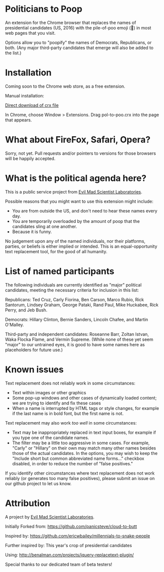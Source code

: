 Politicians to Poop
=============

An extension for the Chrome browser that replaces the names of presidential candidates (US, 2016) with the pile-of-poo emoji (💩) in most web pages that you visit.

Options allow you to "poopify" the names of Democrats, Republicans, or both. (Any major third-party candidates that emerge will also be added to the list.) 



Installation
=============

Coming soon to the Chrome web store, as a free extension. 

Manual installation: 

[Direct download of crx file](https://github.com/evil-mad/politicians-to-poop/blob/master/pol-to-poo.crx?raw=true)

In Chrome, choose Window > Extensions. Drag pol-to-poo.crx into the page that appears.



What about FireFox, Safari, Opera?
=============

Sorry, not yet. Pull requests and/or pointers to versions for those browsers will be happily accepted.



What is the political agenda here? 
=============

This is a public service project from <a href="http://www.evilmadscientist.com" title="Evil Mad Scientist Laboratories">Evil Mad Scientist Laboratories</a>. 

Possible reasons that you might want to use this extension might include:

* You are from outside the US, and don't need to hear these names every day.
* You are temporarily overloaded by the amount of poop that the candidates sling at one another.
* Because it is funny.


No judgement upon any of the named individuals, nor their platforms, parties, or beliefs is either implied or intended. This is an equal-opportunity text replacement tool, for the good of all humanity.


List of named participants
=============

The following individuals are currently identified as "major" political candidates, meeting the necessary criteria for inclusion in this list:

Republicans: Ted Cruz, Carly Fiorina, Ben Carson, Marco Rubio, Rick Santorum, Lindsey Graham, George Pataki, Rand Paul, Mike Huckabee, Rick Perry, and Jeb Bush.

Democrats: Hillary Clinton, Bernie Sanders, Lincoln Chafee, and Martin O'Malley.

Third-party and independent candidates: Roseanne Barr, Zoltan Istvan, Waka Flocka Flame, and Vermin Supreme. (While none of these yet seem "major" to our untrained eyes, it is good to have some names here as placeholders for future use.)



Known issues
=============

Text replacement does not reliably work in some circumstances:
* Text within images or other graphics
* Some pop-up windows and other cases of dynamically loaded content; we are trying to identify and fix these cases
* When a name is interrupted by HTML tags or style changes, for example if the last name is in bold font, but the first name is not.

Text replacement may also work *too well* in some circumstances:
* Text may be inappropriately replaced in text input boxes, for example if you type one of the candidate names.
* The filter may be a little too aggressive in some cases. For example, "Carly" or "Hillary" on their own may match many other names besides those of the actual candidates. In the options, you may wish to keep the "Include short but common abbreviated name forms..." checkbox disabled, in order to reduce the number of "false positives."

If you identify other circumstances where text replacement does not work reliably (or generates too many false positives), please submit an issue on our github project to let us know.





Attribution
=============

A project by <a href="http://www.evilmadscientist.com" title="Evil Mad Scientist Laboratories">Evil Mad Scientist Laboratories</a>.

Initially Forked from: https://github.com/panicsteve/cloud-to-butt

Inspired by: https://github.com/ericwbailey/millennials-to-snake-people

Further inspired by: This year's crop of presidential candidates

Using: http://benalman.com/projects/jquery-replacetext-plugin/

Special thanks to our dedicated team of beta testers!